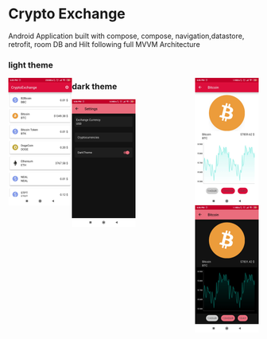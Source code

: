 # Crypto Exchange

Android Application built with compose, compose, navigation,datastore, retrofit, room DB and Hilt following full MVVM Architecture
### light theme

<img src="screenshots/Screenshot1.jpg" alt="Screenshot1" style="zoom:25%;"  align="left" /><img src="screenshots/Screenshot2.jpg" alt="Screenshot1" style="zoom:25%;"  align="right" />


### dark theme

<img src="screenshots/Screenshot3.jpg" alt="Screenshot1" style="zoom:25%;"  align="left" /><img src="screenshots/Screenshot4.jpg" alt="Screenshot1" style="zoom:25%;"  align="right" />
